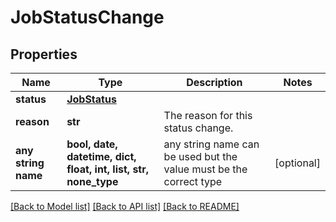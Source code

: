 # JobStatusChange


## Properties
Name | Type | Description | Notes
------------ | ------------- | ------------- | -------------
**status** | [**JobStatus**](JobStatus.md) |  | 
**reason** | **str** | The reason for this status change. | 
**any string name** | **bool, date, datetime, dict, float, int, list, str, none_type** | any string name can be used but the value must be the correct type | [optional]

[[Back to Model list]](../README.md#documentation-for-models) [[Back to API list]](../README.md#documentation-for-api-endpoints) [[Back to README]](../README.md)


